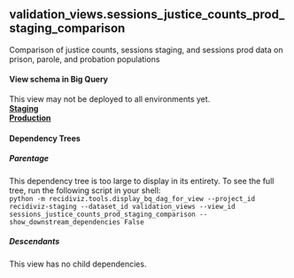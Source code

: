 ## validation_views.sessions_justice_counts_prod_staging_comparison

Comparison of justice counts, sessions staging, and sessions prod data on prison, parole, and probation populations


#### View schema in Big Query
This view may not be deployed to all environments yet.<br/>
[**Staging**](https://console.cloud.google.com/bigquery?pli=1&p=recidiviz-staging&page=table&project=recidiviz-staging&d=validation_views&t=sessions_justice_counts_prod_staging_comparison)
<br/>
[**Production**](https://console.cloud.google.com/bigquery?pli=1&p=recidiviz-123&page=table&project=recidiviz-123&d=validation_views&t=sessions_justice_counts_prod_staging_comparison)
<br/>

#### Dependency Trees

##### Parentage
This dependency tree is too large to display in its entirety. To see the full tree, run the following script in your shell: <br/>
```python -m recidiviz.tools.display_bq_dag_for_view --project_id recidiviz-staging --dataset_id validation_views --view_id sessions_justice_counts_prod_staging_comparison --show_downstream_dependencies False```

##### Descendants
This view has no child dependencies.
